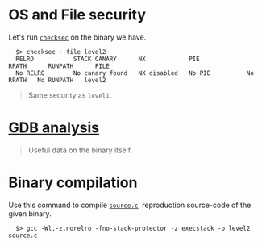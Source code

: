 # OS and File security

Let's run [`checksec`](https://www.systutorials.com/docs/linux/man/7-checksec/) on the binary we have.

```shell
  $> checksec --file level2
  RELRO           STACK CANARY      NX            PIE             RPATH      RUNPATH      FILE
  No RELRO        No canary found   NX disabled   No PIE          No RPATH   No RUNPATH   level2
```

> Same security as `level1`.

# [GDB analysis](./gdb.md)

> Useful data on the binary itself.

# Binary compilation

Use this command to compile [`source.c`](../source.c), reproduction source-code of the given binary.

```shell
  $> gcc -Wl,-z,norelro -fno-stack-protector -z execstack -o level2 source.c
```